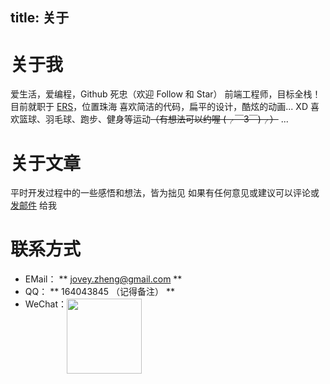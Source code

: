 title: 关于
---
# 关于我
爱生活，爱编程，Github 死忠（欢迎 Follow 和 Star）
前端工程师，目标全栈！目前就职于 [ERS](http://www.ersinfotech.com/simp/index.html)，位置珠海
喜欢简洁的代码，扁平的设计，酷炫的动画... XD
喜欢篮球、羽毛球、跑步、健身等运动~~（有想法可以约喔 (╭￣3￣)╭）~~
...

# 关于文章
平时开发过程中的一些感悟和想法，皆为拙见
如果有任何意见或建议可以评论或 <a href="mailto:jovey.zheng@gmail.com">发邮件</a> 给我

# 联系方式
 * EMail： ** jovey.zheng@gmail.com **
 * QQ： ** 164043845 （记得备注） **
 * WeChat：<img src="/blog/images/myWechat.jpg" style="width: 120px; display: inline-block; vertical-align: text-top;" />
